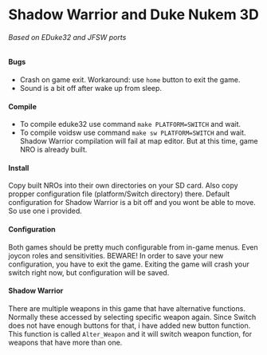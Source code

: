 # Shadow Warrior and Duke Nukem 3D
###### Based on EDuke32 and JFSW ports

#### Bugs
- Crash on game exit. Workaround: use `home` button to exit the game.
- Sound is a bit off after wake up from sleep.

#### Compile
- To compile eduke32 use command `make PLATFORM=SWITCH` and wait.
- To compile voidsw use command `make sw PLATFORM=SWITCH` and wait.
Shadow Warrior compilation will fail at map editor. But at this time, game NRO is already built.

#### Install
Copy built NROs into their own directories on your SD card.
Also copy propper configuration file (platform/Switch directory) there.
Default configuration for Shadow Warrior is a bit off and you wont be able to move. So use one i provided.

#### Configuration
Both games should be pretty much configurable from in-game menus. Even joycon roles and sensitivities.
BEWARE! In order to save your new configuration, you have to exit the game. Exiting the game will crash your switch right now, but configuration will be saved.

#### Shadow Warrior
There are multiple weapons in this game that have alternative functions. Normally these accessed by selecting specific weapon again.
Since Switch does not have enough buttons for that, i have added new button function.
This function is called `Alter_Weapon` and it will switch weapon function, for weapons that have more than one.
